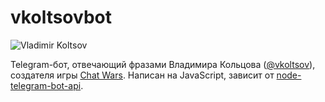 # vkoltsovbot
![Vladimir Koltsov](http://i.imgur.com/hUaHXYc.gif)

Telegram-бот, отвечающий фразами Владимира Кольцова ([@vkoltsov](https://t.me/vkoltsov)), создателя игры [Chat Wars](https://t.me/chatwarsbot). Написан на JavaScript, зависит от [node-telegram-bot-api](https://github.com/yagop/node-telegram-bot-api).
